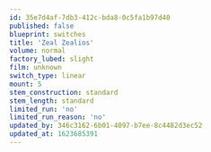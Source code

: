 ```yaml
---
id: 35e7d4af-7db3-412c-bda8-0c5fa1b97d40
published: false
blueprint: switches
title: 'Zeal Zealios'
volume: normal
factory_lubed: slight
film: unknown
switch_type: linear
mount: 5
stem_construction: standard
stem_length: standard
limited_run: 'no'
limited_run_reason: 'no'
updated_by: 346c3162-6b01-4097-b7ee-8c4482d3ec52
updated_at: 1623685391
---
```

